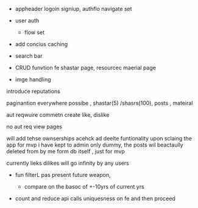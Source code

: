 - appheader logoin signiup, authflo navigate set
- user auth
  - flow set
- add concius caching
- search bar

- CRUD funvtion fe shastar page, resourcec maerial page
- imge handling

introduce reputations

paginantion everywhere possibe , shastar(5) /shasrs(100), posts , mateiral

aut reqwuire
commetn create
like, dislike

no aut req
view pages

will add tehse ownserships acehck ad deelte funtionality upon sclaing the app for mvp i have kept to admin only dummy, the posts wil beactaully deleted from by me form db itself , just for mvp 

currently lieks dilikes will go infinity by any users 


- fun filterL pas present future weapon, 
  - compare on the basoc of +-10yrs of current yrs

- count and reduce api calls 
uniquesness on fe and then proceed
